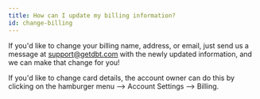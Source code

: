 ```yaml
---
title: How can I update my billing information?
id: change-billing
---
```

If you'd like to change your billing name, address, or email, just send us a message at support@getdbt.com with the newly updated information, and we can make that change for you! 

If you'd like to change card details, the account owner can do this by clicking on the hamburger menu —> Account Settings —> Billing.

